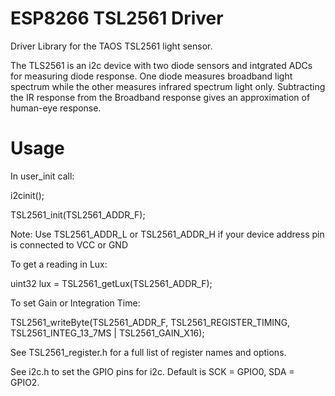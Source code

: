ESP8266 TSL2561 Driver
========

Driver Library for the TAOS TSL2561 light sensor. 

The TLS2561 is an i2c device with two diode sensors and intgrated ADCs for measuring diode response. One diode measures broadband light spectrum while the other measures infrared spectrum light only. Subtracting the IR response from the Broadband response gives an approximation of human-eye response. 

Usage
========
In user_init call:

i2cinit();

TSL2561_init(TSL2561_ADDR_F);


Note: Use TSL2561_ADDR_L or TSL2561_ADDR_H if your device address pin is connected to VCC or GND


To get a reading in Lux:

uint32 lux = TSL2561_getLux(TSL2561_ADDR_F);


To set Gain or Integration Time:

TSL2561_writeByte(TSL2561_ADDR_F, TSL2561_REGISTER_TIMING, TSL2561_INTEG_13_7MS | TSL2561_GAIN_X16);


See TSL2561_register.h for a full list of register names and options. 

See i2c.h to set the GPIO pins for i2c. Default is SCK = GPIO0, SDA = GPIO2.

